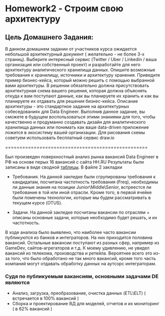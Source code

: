 # Homework2 - Строим свою архитектуру

## Цель Домашнего Задания:
В данном домашнем задании от участников курса ожидается небольшой архитектурный документ ( желательно - не более 3-х страниц). Выберите интересный сервис (Twitter / Uber / Linkedin / ваша организация или собственный проект) и разработайте для него архитектуру аналитического хранилища данных. Опишите возможные требования к хранилищу, источники и архитектуру хранения. Приведите пример бизнес-кейса, который можно решить с помощью выбранной вами архитектуры. В решении обязательно должна присутствовать архитектурная схема вашего решения, которая должна объяснять откуда к вам поступают данные, как вы планируете их хранить и как вы планируете их отдавать для решения бизнес-кейса. Описание архитектуры - это стандартное задание на архитектурных собеседованиях для Data Engineer. Выполнив данное задание, вы сможете в будущем воспользоваться этими знаниями для того, чтобы качественно и продуманно создавать дизайн для аналитического хранилища данных или понимать как ваше data-driven приложение ложится в экосистему вашей организации. Для рисования схемы советуем использовать бесплатный сервис draw.io


==================================================


Был произведен поверхностный анализ рынка вакансий Data Engineer в РФ на основе перых 16 вакансий с сайта HH.RU 
Результаты были записаны в виде сводной [таблицы](https://github.com/adm-8/otus-de-andreevds-2019-11/raw/master/HW1_Lesson1/HH%20-%20Data%20Engineer.xlsx). В файле 2 закладки

* Требования. На данной закледке были сгрупированы требования к кандидатам, посчитана частотность требования (Freq), необходимы ли данные знания на позиции Junior\Middle\Senior, встреестся ли требование в той или иной отрасли. Кроме того, в первой ячейке были помечены технологии, которые мы будем рассматривать в текущем курсе (OTUS).
	
* Задачи. На данной закледке посчитаны вакансии по отраслям + описаны основные задачи, которые необходимо будет решать, и их частотность.
	
В ходе анализа было выявлено, что наиболее часто вакансии публикуются из банков и интеграторов. На них приходится половина вакансий. Остальные вакансии поступают из разных сфер, например из GameDev, сайтов-агрегаторов и т.д. К моему удивлению, не увидел вакансий из телекома, производства и ретейла. Вероятнее всего это из-за того, что было обработано не так много вакансий, кроме того часть компаний могут отдавать обработку данных на аутсорс интеграторам.

### Судя по публикуемым вакансиям, основными задачами DE являются

* Анализ, загрузка, преобразование, очистка данных (ETL\ELT) ( встречается в 100% вакансий )
* Сборка и проектирование ВД для моделей, отчетов и их мониторинг ( в 62% вакансий )
	